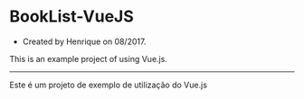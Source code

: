# BookList-VueJS

* Created by Henrique on 08/2017.

This is an example project of using Vue.js.

------------------------------------------------------------------------------------------------

Este é um projeto de exemplo de utilização do Vue.js
